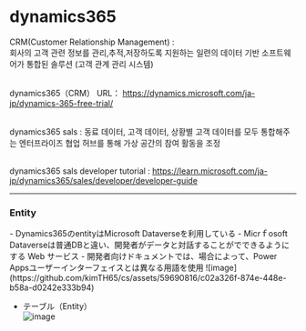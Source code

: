 <h1>dynamics365</h1>
CRM(Customer Relationship Management) : <br>
회사의 고객 관련 정보를 관리,추적,저장하도록 지원하는 일련의 데이터 기반 소프트웨어가 통합된 솔루션 (고객 관계 관리 시스템) <br><br>

dynamics365（CRM） URL：
https://dynamics.microsoft.com/ja-jp/dynamics-365-free-trial/<br><br>

dynamics365 sals : 동료 데이터, 고객 데이터, 상황별 고객 데이터를 모두 통합해주는 엔터프라이즈 협업 허브를 통해 가상 공간의 참여 활동을 조정<br><br>

dynamics365 sals developer tutorial : https://learn.microsoft.com/ja-jp/dynamics365/sales/developer/developer-guide
<hr>
<h3>Entity</h3>
- Dynamics365のentityはMicrosoft Dataverseを利用している 
- Micrｆosoft Dataverseは普通DBと違い、開発者がデータと対話することがでできるようにする Web サービス 
- 開発者向けドキュメントでは、場合によって、Power Appsユーザーインターフェイスとは異なる用語を使用 
![image](https://github.com/kimTH65/cs/assets/59690816/c02a326f-874e-448e-b58a-d0242e333b94)
<br>

- テーブル（Entity）<br>
![image](https://github.com/kimTH65/cs/assets/59690816/1946b621-afd8-4600-aa63-81d6141c474c)


